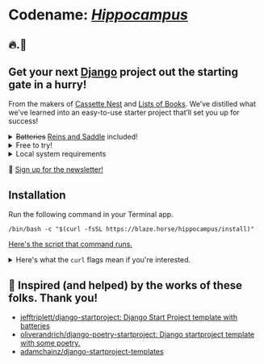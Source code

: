 # Codename: _[Hippocampus](https://en.wikipedia.org/wiki/Hippocampus_(mythology))_

## 🔥.🐴

## Get your next [Django](https://www.djangoproject.com/start/overview/) project out the starting gate in a hurry!

From the makers of [Cassette Nest](https://cassettenest.com) and [Lists of Books](https://listsofbooks.com). We’ve distilled what we’ve learned into an easy-to-use starter project that’ll set you up for success!

<details>
  <summary role="button" class="primary"><del>Batteries</del> <u>Reins and Saddle</u> included!</summary>
  <ul>
    <li>🐍 Uses Django’s built-in <a href="https://docs.djangoproject.com/en/stable/ref/django-admin/#cmdoption-startapp-template">django-admin --template option</a>.</li>
    <li>🫥 Sets up <a href="https://docs.djangoproject.com/en/stable/topics/auth/customizing/#auth-custom-user">a custom User model</a>.</li>
    <li>🎁 <a href="https://pypi.org/project/pip-tools/">pip-compile</a> for easy dependency management.</li>
    <li>📐 <a href="https://pre-commit.com">pre-commit</a> to keep your code clean and working properly.</li>
    <li>🧪 <a href="https://pytest-django.readthedocs.io/en/latest/">pytest</a> for fast, easy-to-write tests.</li>
    <li>🫀 Sets you up to build <a href="https://developer.mozilla.org/en-US/docs/Glossary/Progressive_Enhancement">progressively-enhanced</a>, accessible websites and applications.</li>
  </ul>
</details>

<details>
  <summary role="button" class="primary">Free to try!</summary>
  <p>Only pay when you’re ready to launch your project! We want to make sure you get exactly what you need before money changes hands.</p>
</details>

<details>
  <summary>Local system requirements</summary>
  <ul>
    <li><a href="https://www.apple.com/macos/">macOS</a></li>
    <li><a href="https://brew.sh">Homebrew</a></li>
    <li><a href="https://www.python.org/downloads/">Python version 3</a></li>
    <li><a href="https://github.com/nvm-sh/nvm">Node Version Manager</a></li>
  </ul>
</details>

💌 [Sign up for the newsletter!](https://buttondown.email/blaze.horse/)


## Installation

Run the following command in your Terminal app.

```shell
/bin/bash -c "$(curl -fsSL https://blaze.horse/hippocampus/install)"
```

[Here's the script that command runs.](https://github.com/piepworks/hippocampus/blob/main/dev/setup.sh)

<details>
  <summary>Here's what the <code>curl</code> flags mean if you're interested.</summary>
  <ul>
    <li><code>-f</code> = "Fail fast with no output at all on server errors."</li>
    <li><code>-s</code> = "Silent or quiet mode."</li>
    <li><code>-S</code> = "When used with -s, --silent, it makes curl show an error message if it fails."</li>
    <li><code>-L</code> = "If the server reports that the requested page has moved to a different location (indicated with a Location: header and a 3XX response code), this option will make curl redo the request on the new place."</li>
  </ul>
</details>

## 🤩 Inspired (and helped) by the works of these folks. Thank you!
- [jefftriplett/django-startproject: Django Start Project template with batteries](https://github.com/jefftriplett/django-startproject)
- [oliverandrich/django-poetry-startproject: Django startproject template with some poetry.](https://github.com/oliverandrich/django-poetry-startproject)
- [adamchainz/django-startproject-templates](https://github.com/adamchainz/django-startproject-templates)
